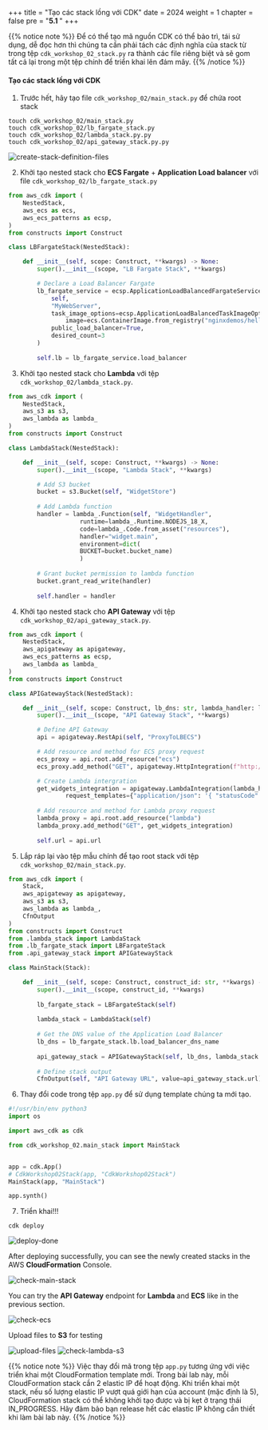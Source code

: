 +++
title = "Tạo các stack lồng với CDK"
date = 2024
weight = 1
chapter = false
pre = "<b>5.1 </b>"
+++

{{% notice note %}}
Để có thể tạo mã nguồn CDK có thể bảo trì, tái sử dụng, dễ đọc hơn thì chúng ta cần phải tách các định nghĩa của stack từ trong tệp `cdk_workshop_02_stack.py` ra thành các file riêng biệt và sẽ gom tất cả lại trong một tệp chính để triển khai lên đám mây.
{{% /notice %}}

#### Tạo các stack lồng với CDK

1. Trước hết, hãy tạo file `cdk_workshop_02/main_stack.py` để chứa root stack

```
touch cdk_workshop_02/main_stack.py
touch cdk_workshop_02/lb_fargate_stack.py
touch cdk_workshop_02/lambda_stack.py.py
touch cdk_workshop_02/api_gateway_stack.py.py
```

![create-stack-definition-files](/images/5-nested-stack/5.1-create-stack-definition-files.png)

2. Khởi tạo nested stack cho **ECS Fargate** + **Application Load balancer** với file `cdk_workshop_02/lb_fargate_stack.py`

```py
from aws_cdk import (
    NestedStack,
    aws_ecs as ecs,
    aws_ecs_patterns as ecsp,
)
from constructs import Construct

class LBFargateStack(NestedStack):

    def __init__(self, scope: Construct, **kwargs) -> None:
        super().__init__(scope, "LB Fargate Stack", **kwargs)

        # Declare a Load Balancer Fargate 
        lb_fargate_service = ecsp.ApplicationLoadBalancedFargateService(
            self, 
            "MyWebServer",
            task_image_options=ecsp.ApplicationLoadBalancedTaskImageOptions(
                image=ecs.ContainerImage.from_registry("nginxdemos/hello")),
            public_load_balancer=True,
            desired_count=3
        )
        
        self.lb = lb_fargate_service.load_balancer
```

3. Khởi tạo nested stack cho **Lambda** với tệp `cdk_workshop_02/lambda_stack.py`.

```py
from aws_cdk import (
    NestedStack,
    aws_s3 as s3,
    aws_lambda as lambda_
)
from constructs import Construct

class LambdaStack(NestedStack):

    def __init__(self, scope: Construct, **kwargs) -> None:
        super().__init__(scope, "Lambda Stack", **kwargs)

        # Add S3 bucket
        bucket = s3.Bucket(self, "WidgetStore")
        
        # Add Lambda function
        handler = lambda_.Function(self, "WidgetHandler",
                    runtime=lambda_.Runtime.NODEJS_18_X,
                    code=lambda_.Code.from_asset("resources"),
                    handler="widget.main",
                    environment=dict(
                    BUCKET=bucket.bucket_name)
                    )
        
        # Grant bucket permission to lambda function
        bucket.grant_read_write(handler)
        
        self.handler = handler
```

4. Khởi tạo nested stack cho **API Gateway** với tệp `cdk_workshop_02/api_gateway_stack.py`.

```py
from aws_cdk import (
    NestedStack,
    aws_apigateway as apigateway,
    aws_ecs_patterns as ecsp,
    aws_lambda as lambda_
)
from constructs import Construct

class APIGatewayStack(NestedStack):

    def __init__(self, scope: Construct, lb_dns: str, lambda_handler: lambda_.Function,  **kwargs) -> None:
        super().__init__(scope, "API Gateway Stack", **kwargs)

        # Define API Gateway
        api = apigateway.RestApi(self, "ProxyToLBECS")

        # Add resource and method for ECS proxy request
        ecs_proxy = api.root.add_resource("ecs")
        ecs_proxy.add_method("GET", apigateway.HttpIntegration(f"http://{lb_dns}"))

        # Create Lambda intergration
        get_widgets_integration = apigateway.LambdaIntegration(lambda_handler,
                request_templates={"application/json": '{ "statusCode": "200" }'})
        
        # Add resource and method for Lambda proxy request
        lambda_proxy = api.root.add_resource("lambda")
        lambda_proxy.add_method("GET", get_widgets_integration)
        
        self.url = api.url
```

5. Lắp ráp lại vào tệp mẫu chính để tạo root stack với tệp `cdk_workshop_02/main_stack.py`.

```py
from aws_cdk import (
    Stack,
    aws_apigateway as apigateway,
    aws_s3 as s3,
    aws_lambda as lambda_,
    CfnOutput
)
from constructs import Construct
from .lambda_stack import LambdaStack
from .lb_fargate_stack import LBFargateStack
from .api_gateway_stack import APIGatewayStack

class MainStack(Stack):

    def __init__(self, scope: Construct, construct_id: str, **kwargs) -> None:
        super().__init__(scope, construct_id, **kwargs)
        
        lb_fargate_stack = LBFargateStack(self)
        
        lambda_stack = LambdaStack(self)
        
        # Get the DNS value of the Application Load Balancer 
        lb_dns = lb_fargate_stack.lb.load_balancer_dns_name
        
        api_gateway_stack = APIGatewayStack(self, lb_dns, lambda_stack.handler)
        
        # Define stack output
        CfnOutput(self, "API Gateway URL", value=api_gateway_stack.url)
```

6. Thay đổi code trong tệp `app.py` để sử dụng template chúng ta mới tạo.

```py
#!/usr/bin/env python3
import os

import aws_cdk as cdk

from cdk_workshop_02.main_stack import MainStack


app = cdk.App()
# CdkWorkshop02Stack(app, "CdkWorkshop02Stack")
MainStack(app, "MainStack")

app.synth()
```

7. Triển khai!!!

```
cdk deploy
```

![deploy-done](/images/5-nested-stack/5.2-deploy-done.png)

After deploying successfully, you can see the newly created stacks in the AWS **CloudFormation** Console.

![check-main-stack](/images/5-nested-stack/5.3-check-main-stack.png)

You can try the **API Gateway** endpoint for **Lambda** and **ECS** like in the previous section.

![check-ecs](/images/5-nested-stack/5.5-check-ecs.png)

Upload files to **S3** for testing

![upload-files](/images/5-nested-stack/5.4-upload-files.png)
![check-lambda-s3](/images/5-nested-stack/5.6-check-lambda-s3.png)

{{% notice note %}}
Việc thay đổi mã trong tệp `app.py` tương ứng với việc triển khai một CloudFormation template mới. Trong bài lab này, mỗi CloudFormation stack cần 2 elastic IP để hoạt động. Khi triển khai một stack, nếu số lượng elastic IP vượt quá giới hạn của account (mặc định là 5), CloudFormation stack có thể không khởi tạo được và bị kẹt ở trạng thái IN_PROGRESS. Hãy đảm bảo bạn release hết các elastic IP không cần thiết khi làm bài lab này.
{{% /notice %}}